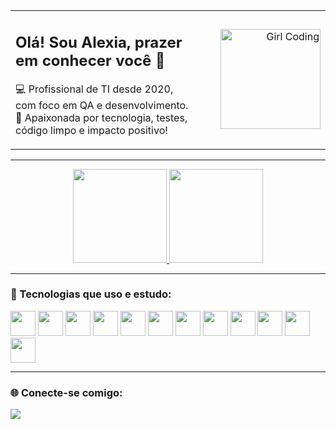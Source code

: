 <table>
  <tr>
    <td align="left" width="60%">
      <h2>Olá! Sou Alexia, prazer em conhecer você 🤍</h2>
      <p>
        💻 Profissional de TI desde 2020, com foco em QA e desenvolvimento.<br>
        🎯 Apaixonada por tecnologia, testes, código limpo e impacto positivo!
      </p>
    </td>
    <td align="right" width="40%">
      <img src="https://media.giphy.com/media/juua9i2c2fA0AIp2iq/giphy.gif" width="160px" alt="Girl Coding">
    </td>
  </tr>
</table>

---

<div align="center">
 <a href="https://github.com/alexialberiz">
 <img height="150em" src="https://github-readme-stats.vercel.app/api?username=alexialberiz&show_icons=true&theme=midnight-purple&include_all_commits=true&count_private=true">
 <img height="150em" src="https://github-readme-stats.vercel.app/api/top-langs/?username=alexialberiz&layout=compact&langs_count=7&theme=midnight-purple">
</a>
</div>

---

### 🚀 Tecnologias que uso e estudo:

<div style="display: inline_block">
  <img height="40" src="https://cdn.jsdelivr.net/gh/devicons/devicon/icons/html5/html5-original.svg">
  <img height="40" src="https://cdn.jsdelivr.net/gh/devicons/devicon/icons/css3/css3-original.svg">
  <img height="40" src="https://cdn.jsdelivr.net/gh/devicons/devicon/icons/javascript/javascript-original.svg">
  <img height="40" src="https://cdn.jsdelivr.net/gh/devicons/devicon/icons/kotlin/kotlin-original.svg">
  <img height="40" src="https://cdn.jsdelivr.net/gh/devicons/devicon/icons/mysql/mysql-original.svg">
  <img height="40" src="https://cdn.jsdelivr.net/gh/devicons/devicon/icons/mongodb/mongodb-original.svg">
  <img height="40" src="https://cdn.jsdelivr.net/gh/devicons/devicon/icons/bootstrap/bootstrap-original.svg">
  <img height="40" src="https://cdn.jsdelivr.net/gh/devicons/devicon/icons/ionic/ionic-original.svg">
  <img height="40" src="https://cdn.jsdelivr.net/gh/devicons/devicon/icons/playwright/playwright-original.svg">
  <img height="40" src="https://cdn.jsdelivr.net/gh/devicons/devicon/icons/cypress/cypress-original.svg">
  <img height="40" src="https://cdn.jsdelivr.net/gh/devicons/devicon/icons/jira/jira-original-wordmark.svg">
  <img height="40" src="https://cdn.jsdelivr.net/gh/devicons/devicon/icons/figma/figma-original.svg">
</div>

---

### 🌐 Conecte-se comigo:

<div> 
  <a href="https://instagram.com/alexialberiz" target="_blank">
    <img src="https://img.shields.io/badge/-Instagram-%23E4405F?style=for-the-badge&logo=instagram&logoColor=white">
  </a>
  <a href = "mailto:alexiaalberiz17@gmail.com" target="_blank">
    <img src="https://img.s
